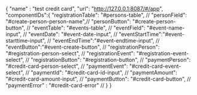 {
    "name" : "test credit card",
    "url": "http://127.0.0.1:8087/#/app",
    "componentIDs":{
        "registrationTable": "#persons-table", //
        "personField": "#create-person-person-name",//
        "personButton": "#create-person-button", //
        "eventTable": "#events-table", //
        "eventField": "#event-name-input", //
        "eventDate": "#event-date-input", //
        "eventStartTime":"#event-starttime-input", //
        "eventEndTime":"#event-endtime-input", //
        "eventButton":"#event-create-button", //
        "registrationPerson": "#registration-person-select", //
        "registrationEvent": "#registration-event-select", //
        "registrationButton": "#registration-button", //
        "paymentPerson": "#credit-card-person-select", //
        "paymentEvent": "#credit-card-event-select", //
        "paymentId": "#credit-card-id-input", //
        "paymentAmount": "#credit-card-amount-input", //
        "paymentButton": "#credit-card-button", //
        "paymentError" : "#credit-card-error" //
    }
}
